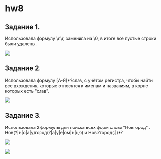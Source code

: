# hw8

## Задание 1.

Использовала формулу \n\r, заменила на \0, в итоге все пустые строки были удалены.

![](https://pp.userapi.com/c846123/v846123075/69b02/FYDIR0CFsK8.jpg)


## Задание 2.

Использовала формулу [А-Я]*?слав, с учётом регистра, чтобы найти все вхождения, которые относятся к именам и названиям, в корне которых есть "слав".

![](https://pp.userapi.com/c846123/v846123075/69aed/eGwrhwlZUCA.jpg)

## Задание 3.

Использовала 2 формулы для поиска всех форм слова "Новгород" : Нов(?|ъ|о|а|у)город(?|а|у|е|ом|ъ|цю) и Нов.?город(.|)*?

![](https://pp.userapi.com/c846123/v846123075/69afb/0LNJF0BLnco.jpg)

![](https://pp.userapi.com/c846123/v846123075/69af4/DWbNbZ9vV18.jpg)
